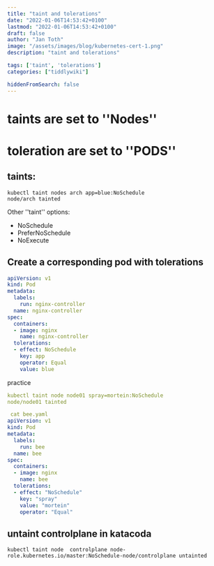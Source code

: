 ```yaml
---
title: "taint and tolerations"
date: "2022-01-06T14:53:42+0100"
lastmod: "2022-01-06T14:53:42+0100"
draft: false
author: "Jan Toth"
image: "/assets/images/blog/kubernetes-cert-1.png"
description: "taint and tolerations"

tags: ['taint', 'tolerations']
categories: ["tiddlywiki"]

hiddenFromSearch: false
---
```


# taints are set to ''Nodes''
# toleration are set to ''PODS''


##  taints:
```
kubectl taint nodes arch app=blue:NoSchedule
node/arch tainted
```
Other ''taint'' options:

* NoSchedule
* PreferNoSchedule
* NoExecute

##  Create a corresponding pod with tolerations
```yaml
apiVersion: v1
kind: Pod
metadata:
  labels:
    run: nginx-controller
  name: nginx-controller
spec:
  containers:
  - image: nginx
    name: nginx-controller
  tolerations:
  - effect: NoSchedule
    key: app
    operator: Equal
    value: blue
```

practice

```yaml
kubectl taint node node01 spray=mortein:NoSchedule
node/node01 tainted

 cat bee.yaml
apiVersion: v1
kind: Pod
metadata:
  labels:
    run: bee
  name: bee
spec:
  containers:
  - image: nginx
    name: bee
  tolerations:
  - effect: "NoSchedule"
    key: "spray"
    value: "mortein"
    operator: "Equal"
```


##  untaint controlplane in katacoda

```
kubectl taint node  controlplane node-role.kubernetes.io/master:NoSchedule-node/controlplane untainted
```
